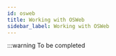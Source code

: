 ```yaml
---
id: osweb
title: Working with OSWeb
sidebar_label: Working with OSWeb
---
```


:::warning
To be completed
